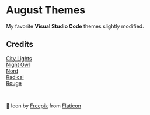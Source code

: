 # August Themes

My favorite **Visual Studio Code** themes slightly modified.

## Credits

[City Lights](https://marketplace.visualstudio.com/items?itemName=Yummygum.city-lights-theme)
<br>
[Night Owl](https://marketplace.visualstudio.com/items?itemName=sdras.night-owl)
<br>
[Nord](https://marketplace.visualstudio.com/items?itemName=arcticicestudio.nord-visual-studio-code)
<br>
[Radical](https://marketplace.visualstudio.com/items?itemName=dhedgecock.radical-vscode)
<br>
[Rouge](https://marketplace.visualstudio.com/items?itemName=josef.rouge-theme)

<br>

🌸 Icon by [Freepik](https://www.flaticon.com/authors/freepik) from [Flaticon](https://www.flaticon.com/)
